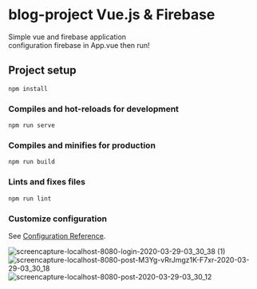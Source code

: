 # blog-project Vue.js & Firebase
Simple vue and firebase application
<br>
configuration firebase in App.vue then run!
<br>
## Project setup
```
npm install
```

### Compiles and hot-reloads for development
```
npm run serve
```

### Compiles and minifies for production
```
npm run build
```

### Lints and fixes files
```
npm run lint
```

### Customize configuration
See [Configuration Reference](https://cli.vuejs.org/config/).

![screencapture-localhost-8080-login-2020-03-29-03_30_38 (1)](https://user-images.githubusercontent.com/53342974/77837110-ed031e80-716d-11ea-9bb6-9c9d51123aa7.png)
![screencapture-localhost-8080-post-M3Yg-vRrJmgz1K-F7xr-2020-03-29-03_30_18](https://user-images.githubusercontent.com/53342974/77837112-ee344b80-716d-11ea-9759-7de11fad6126.png)
![screencapture-localhost-8080-post-2020-03-29-03_30_12](https://user-images.githubusercontent.com/53342974/77837114-ef657880-716d-11ea-943e-83b0eb957431.png)
